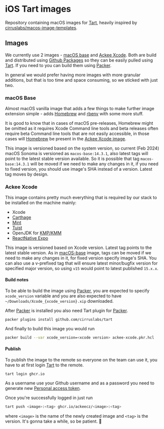 # iOS Tart images

Repository containing macOS images for [Tart][tart], heavily inspired by [cirruslabs/macos-image-templates](https://github.com/cirruslabs/macos-image-templates).

## Images

We currently use 2 images - [macOS base](#macos-base) and [Ackee Xcode](#ackee-xcode). Both are build and distributed using [Github Packages](https://github.com/orgs/AckeeCZ/packages?repo_name=ios-tart-images) so they can be easily pulled using [Tart][tart]. If you need to you can build them using [Packer][packer].

In general we would prefer having more images with more granular additions, but that is too time and space consuming, so we sticked with just two.

### macOS Base

Almost macOS vanilla image that adds a few things to make further image extension simple - adds [Homebrew][homebrew] and [rbenv](https://github.com/rbenv/rbenv) with some more stuff.

It is good to know that in cases of macOS pre-releases, Homebrew might be omitted as it requires Xcode Command line tools and beta releases often require beta Command line tools that are not easily accessible, in those cases will [Homebrew][homebrew] be present in the [Ackee Xcode image](#ackee-xcode).

This image is versioned based on the system version, so current (Feb 2024) macOS Sonoma is versioned as `macos-base:14.3.1`, also latest tags will point to the latest stable version available. So it is possible that tag `macos-base:14.3.1` will be moved if we need to make any changes in it, if you need to fixed version, you should use image's SHA instead of a version. Latest tag moves by design.

### Ackee Xcode

This image contains pretty much everything that is required by our stack to be installed on the machine mainly:
- Xcode
- [Carthage](https://github.com/Carthage/Carthage)
- [Mint](https://github.com/yonaskolb/Mint)
- [Tuist](https://tuist.io)
- OpenJDK for [KMP/KMM](https://kotlinlang.org/docs/multiplatform.html)
- [ReactNative Expo](https://expo.dev)

This image is versioned based on Xcode version. Latest tag points to the latest stable version. As in [macOS-base](#macos-base) image, tags can be moved if we need to make any changes in it, for fixed version specify image's SHA. You can also use a v-prefixed tag that will ensure latest minor/bugfix version for specified major version, so using `v15` would point to latest published `15.x.x`. 

#### Build notes

To be able to build the image using [Packer][packer], you are expected to specify `xcode_version` variable and you are also expected to have `~/Downloads/Xcode_{xcode_version}.xip` downloaded.

After [Packer][packer] is installed you also need Tart plugin for [Packer][packer].

```sh
packer plugins install github.com/cirruslabs/tart
```

And finally to build this image you would run

```sh
packer build --var xcode_version=<xcode version> ackee-xcode.pkr.hcl
```

#### Publish

To publish the image to the remote so everyone on the team can use it, you have to at first login [Tart][tart] to the remote.

```sh
tart login ghcr.io
```

As a username use your Github username and as a password you need to generate new [Personal access token](https://github.com/settings/tokens).

Once you're successfully logged in just run

```sh
tart push <image>:<tag> ghcr.io/ackeecz/<image>:<tag>
```

where `<image>` is the name of the newly created image and `<tag>` is the version. It's gonna take a while, so be patient. 💪

[tart]: https://tart.run
[homebrew]: https://brew.sh
[packer]: https://www.packer.io
